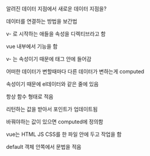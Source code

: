 알려진 데이터 지점에서 새로운 데이터 지점을?

데이터를 연결하는 방법을 보간법

v- 로 시작하는 애들을  속성을 디렉티브라고 함

vue 내부에서 기능을 함

v- 는 속성이기 때문에 태그 안에 들어감



어떠한 데이터가 변할때마다 다른 데이터가 변하는게 computed

속성이기 때문에 el데이터와 같은 줄에 있음

항상 함수 형태로 적음

리턴하는 값을 받아서 포인트가 업데이트됨

바꿔야하는 값이 있으면 computed에 정의함

 

vue는 HTML JS CSS를 한 파일 안에 두고 작업을 함

default 객체 안쪽에서 문법을 적음